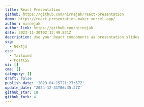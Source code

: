 ```yaml
---
title: React Presentation
github: https://github.com/nirnejak/react-presentation
demo: https://react-presentation-maker.vercel.app/
author: nirnejak
author_link: https://github.com/nirnejak
date: 2023-11-30T02:12:49.831Z
description: Use your React components as presentation slides
ssg:
  - Nextjs
css:
  - Tailwind
  - PostCSS
ui: []
cms: []
category: []
draft: false
publish_date: '2023-04-15T21:27:57Z'
update_date: '2024-12-31T06:35:27Z'
github_star: 18
github_fork: 4
---
```

